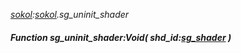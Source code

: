 _[sokol](../../modules/sokol/sokol-module.md):[sokol](../../modules/sokol/sokol-module.md).sg\_uninit\_shader_
##### Function sg\_uninit\_shader:Void( shd_id:[sg_shader](../../modules/sokol/sokol-sg_shader.md) )
